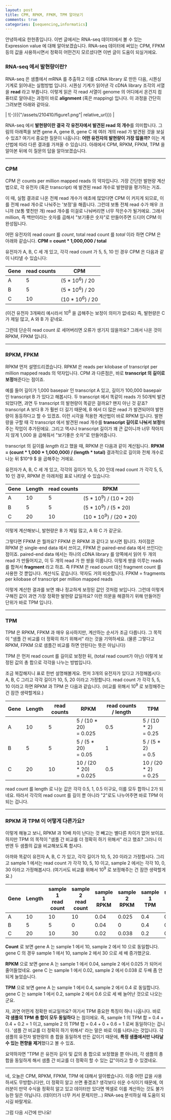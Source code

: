 ```yaml
---
layout: post
title: CPM, RPKM, FPKM, TPM 알아보기
comments: true
categories: [sequencing,informatics]
---
```


안녕하세요 한헌종입니다.
이번 글에서는 RNA-seq 데이터에서 볼 수 있는 Expression value 에 대해 알아보겠습니다.
RNA-seq 데이터에 써있는 CPM, FPKM 등의 값을 사용하시면서 정확히 어떤건지 모르셨다면 이번 글이 도움이 되실거에요.

### RNA-seq 에서 발현량이란?

RNA-seq 은 샘플에서 mRNA 를 추출하고 이를 cDNA library 로 만든 다음, 시퀀싱 기계로 읽어내는 실험방법 입니다.
시퀀싱 기계가 읽어낸 각 cDNA library 조각의 서열을 **read** 라고 부릅니다.
이렇게 읽은 각 read 서열이 genome 의 어디에서 온건지 컴퓨터로 알아내는 과정이 바로 **alignment** (혹은 mapping) 입니다.
이 과정을 간단히 그려보면 아래와 같아요.

| ![-]({{"/assets/210410/figure1.png"| relative_url}}) | 

RNA-seq 에서 **발현량이란 결국 각 유전자에서 발견된 read 의 개수**를 의미합니다.
그림의 아래쪽을 보면 gene A, gene B, gene C 에 여러 개의 read 가 발견된 것을 보실 수 있죠?
여기서 중요한 질문이 나옵니다: **어떤 유전자의 발현량이 가장 많을까?**
이는 계산법에 따라 다른 결과를 가져올 수 있습니다.
아래에서 CPM, RPKM, FPKM, TPM 을 알아본 뒤에 이 질문의 답을 알아보겠습니다.

---
### CPM
CPM 은 counts per million mapped reads 의 약자입니다.
가장 간단한 발현량 계산법으로, 각 유전자 (혹은 transcript) 에 발견된 read 개수로 발현량을 평가하는 거죠.

이 때, 실험 결과로 나온 전체 read 개수가 애초에 많았다면 CPM 이 커지게 되므로, 이를 전체 read 개수로 나눠주는 '보정'을 해줍니다.
그런데 보통 전체 read 수가 매우 크니까 (보통 몇천만 개) read 개수를 이걸로 나눠버리면 너무 작은수가 될거에요.
그래서 million, 즉 백만이라는 숫자를 곱해서 "보기좋은 숫자"로 만들어주면 드디어 CPM 이 완성됩니다.

어떤 유전자의 read count 를 *count*, total read count 를 *total* 이라 하면 CPM 은 아래와 같습니다.
**CPM = count * 1,000,000 / total**

유전자가 A, B, C 세 개 있고, 각각 read count 가 5, 5, 10 인 경우
CPM 은 다음과 같이 나타낼 수 있습니다:

|Gene|read counts|CPM|
|-|-|-|
| A | 5 | (5 * 10<sup>6</sup>) / 20 |
| B | 5 | (5 * 10<sup>6</sup>) / 20 |
| C | 10 | (10 * 10<sup>6</sup>) / 20 |

(이건 유전자 3개짜리 예시라서 10<sup>6</sup> 을 곱해주는 보정이 의미가 없네요)
즉, 발현량은 C 가 제일 많고, A 와 B 가 같네요.

그런데 단순히 read count 로 세어버리면 오류가 생기지 않을까요?
그래서 나온 것이 RPKM, FPKM 입니다.

---
### RPKM, FPKM
RPKM 먼저 설명드리겠습니다.
RPKM 은 reads per kilobase of transcript per million mapped reads 의 약자입니다.
CPM 과 다른점은, 바로 **transcript 의 길이로 보정**해준다는 점이죠.

예를 들어 길이가 1,000 basepair 인 transcript A 있고, 길이가 100,000 basepair 인 transcript B 가 있다고 해봅시다.
두 transcript 에서 똑같이 reads 가 50개씩 발견되었다면, 과연 두 transcript 의 발현량이 똑같은 걸까요?
왠지 아닌 것 같죠?
transcript A 보다 B 가 훨씬 더 길기 때문에, B 에서 더 많은 read 가 발견되어야 발현량이 동등하다고 할 수 있겠죠.
이런 시각을 적용한 계산법이 바로 RPKM 입니다.
발현량을 구할 때 각 transcript 에서 발견된 read 개수를 **transcript 길이로 나눠서 보정**해주는 작업이 추가된에요.
그리고 역시나 transcript 길이가 꽤 큰 값이니까 너무 작아지지 않게 1,000 을 곱해줘서 "보기좋은 숫자"로 만들어줍니다.

transcript 의 길이를 *length* 라고 했을 때, RPKM 은 다음과 같이 계산됩니다.
**RPKM = (count * 1,000 * 1,000,000) / (length * total)**
결과적으로 길이와 전체 개수로 나눈 뒤 $10^9 $ 을 곱해주는 거에요.

유전자가 A, B, C 세 개 있고, 각각의 길이가 10, 5, 20 인데 read count 가 각각 5, 5, 10 인 경우,
RPKM 은 아래처럼 표로 나타낼 수 있습니다:

|Gene|Length|read counts|RPKM|
|-|-|-|-|
| A | 10 | 5 | (5 * 10<sup>9</sup>) / (10 * 20) |
| B | 5 | 5 | (5 * 10<sup>9</sup>) / (5 * 20) |
| C | 20 | 10 | (10 * 10<sup>9</sup>) / (20 * 20) |

이렇게 계산해보니, 발현량은 B 가 제일 많고, A 와 C 가 같군요.

그렇다면 FPKM 은 뭘까요?
FPKM 은 RPKM 과 같다고 보시면 됩니다.
차이점은 RPKM 은 single-end data 에서 쓰이고, FPKM 은 paired-end data 에서 쓰인다는 점이죠.
paired-end data 에서는 하나의 cDNA library 를 양쪽에서 읽어 두 개의 read 가 만들어지고, 이 두 개의 read 가 한 쌍을 이룹니다.
이렇게 쌍을 이루는 reads 를 합쳐서 **fragment** 라고 하죠.
즉 FPKM 은 read count 대신 fragment count 를 사용한 것 뿐입니다. 계산식도 같습니다.
약자도 거의 비슷합니다. FPKM = fragments per kilobase of transcript per million mapped reads

이렇게 계산한 결과를 보면 꽤나 정교하게 보정된 값인 것처럼 보입니다.
그런데 이렇게 구해진 값이 과연 가장 정확한 발현량 값일까요?
이런 의문을 해결하기 위해 만들어진 단위가 바로 TPM 입니다.

---
### TPM
TPM 은 RPKM, FPKM 과 매우 유사하지만, 계산하는 순서가 조금 다릅니다.
그 목적이 "샘플 간 비교를 더 정확히 하기 위해서" 라는 것을 기억하세요.
(물론 그렇다고 RPKM, FPKM 으로 샘플간 비교를 하면 안된다는 뜻은 아닙니다)

TPM 은 먼저 read count 를 길이로 보정한 뒤, (total read count가 아닌) 이렇게 보정된 값의 총 합으로 각각을 나누는 방법입니다.

조금 복잡해지니 표로 한번 설명해볼게요.
먼저 3개의 유전자가 있다고 가정해봅시다: A, B, C
그리고 각각 길이가 10, 5, 20 이라고 가정합니다.
read count 가 각각 5, 5, 10 이라고 하면 RPKM 과 TPM 은 다음과 같습니다.
(비교를 위해서 10<sup>9</sup> 로 보정해주는 건 잠깐 생략할게요.)

|Gene|Length|read counts|RPKM|read counts / length|TPM|
|-|-|-|-|-|-|
|A|10|5|5 / (10 * 20)<br>= 0.025|0.5|5 / (10 * 2)<br>= 0.25|
|B|5|5|5 / (5 * 20)<br>= 0.05|1|5 / (5 * 2)<br>= 0.5|
|C|20|10|10 / (20 * 20)<br>= 0.025|0.5|10 / (20 * 2)<br>= 0.25|

read count 를 length 로 나눈 값은 각각 0.5, 1, 0.5 이구요,
이를 모두 합하니 2가 되네요.
따라서 각각의 read count 를 길이 뿐 아니라 "2"로도 나누어주면 바로 TPM 이 되는 겁니다.

---
### RPKM 과 TPM 이 어떻게 다른가요?

이렇게 해놓고 보니, RPKM 과 10배 차이 난다는 것 빼고는 별다른 차이가 없어 보이죠.
하지만 TPM 의 목적이 "샘플 간 비교를 더 정확히 하기 위해서" 라고 했죠?
그러니 이번엔 두 샘플의 값을 비교해보도록 합시다.

아까와 똑같이 유전자 A, B, C 가 있고, 각각 길이가 10, 5, 20 이라고 가정합시다.
그리고 sample 1 에서는 read count 가 각각 10, 5, 10 이고, sample 2 에서는 각각 10, 0, 30 이라고 가정해봅시다.
(여기서도 비교를 위해서 10<sup>9</sup> 로 보정해주는 건 잠깐 생략할게요.)

|Gene|Length|sample 1<br>read count|sample 2<br>read count|sample 1<br>RPKM|sample 2<br>RPKM|sample 1<br>TPM|sample 2<br>TPM|
|-|-|-|-|-|-|-|-|
| A | 10 | 10 | 10 | 0.04 | 0.025 | 0.4 | 0.4 |
| B | 5 | 5 | 0 | 0.04 | 0 | 0.4 | 0 |
| C | 20 | 10 | 30 | 0.02 | 0.038 | 0.2 | 0.6 |

**Count** 로 보면 gene A 는 sample 1 에서 10, sample 2 에서 10 으로 동일합니다.
gene C 의 경우 sample 1 에서 10, sample 2 에서 30 으로 세 배 증가했군요.

**RPKM** 으로 보면 gene A 는 sample 1 에서 0.04, sample 2 에서 0.025 가 되어서 줄어들었네요.
gene C 는 sample 1 에서 0.02, sample 2 에서 0.038 로 두배 좀 안되게 늘었습니다.

**TPM** 으로 보면 gene A 는 sample 1 에서 0.4, sample 2 에서 0.4 로 동일합니다.
gene C 는 sample 1 에서 0.2, sample 2 에서 0.6 으로 세 배 늘어난 것으로 나오는군요.

자, 과연 어떤게 정확한 비교일까요?
여기서 TPM 중요한 특징이 하나 나옵니다.
바로 **각 샘플의 TPM 총 합이 모두 동일하다** 는 점이에요.
즉, sample 1 의 TPM 합 = 0.4 + 0.4 + 0.2 = 1 이고, sample 2 의 TPM 합 = 0.4 + 0 + 0.6 = 1 로써 동일하다는 겁니다.
'샘플 간 비교를 더 정확히 하기 위해서' 라는 말은 바로 이를 나타나는 것입니다.
각 샘플의 유전자 발현량의 총 합을 동일하게 만든 값이기 때문에, **특정 샘플에서만 나타날 수 있는 편향을 제거**했다고 볼 수 있죠.

요약하자면 "TPM 은 유전자 길이 및 값의 총 합으로 보정했을 뿐 아니라, 각 샘플의 총 합을 동일하게 해서 샘플 간 비교를 더 정확히 할 수 있는 값"이라고 할 수 있겠네요.

---
네, 오늘은 CPM, RPKM, FPKM, TPM 에 대해서 알아봤습니다.
이중 어떤 값을 사용하셔도 무방합니다만, 더 정확히 알고 쓰면 좋겠죠?
생각보다 쉬운 수식이기 때문에, 여러분이 만약 수식을 정확히 알고 있고 데이터만 있다면 엑셀로 이를 계산하는 것도 불가능한 일은 아닙니다. (데이터가 너무 커서 문제지만...)
RNA-seq 분석하실 때 도움이 되시길 바랄게요.

그럼 다음 시간에 만나요!